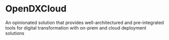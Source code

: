 # OpenDXCloud
An opinionated solution that provides well-architectured and pre-integrated tools for digital transformation with on-prem and cloud deployment solutions
